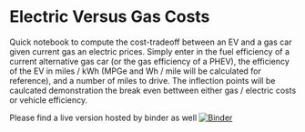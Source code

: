 # Electric Versus Gas Costs

Quick notebook to compute the cost-tradeoff between an EV and a gas car given current gas an electric prices. Simply enter in the fuel efficiency of a current alternative gas car (or the gas efficiency of a PHEV), the efficiency of the EV in miles / kWh (MPGe and Wh / mile will be calculated for reference), and a number of miles to drive. The inflection points will be caulcated demonstration the break even bettween either gas / electric costs or vehicle efficiency.

Please find a live version hosted by binder as well
[![Binder](https://mybinder.org/badge_logo.svg)](https://mybinder.org/v2/gh/imolloy/ev/)
